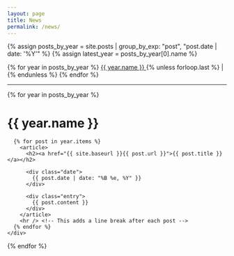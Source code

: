 ```yaml
---
layout: page
title: News
permalink: /news/
---
```


<!-- Group posts by year -->
{% assign posts_by_year = site.posts | group_by_exp: "post", "post.date | date: '%Y'" %}
{% assign latest_year = posts_by_year[0].name %}

<!-- Year navigation links -->
<div id="year-links" style="margin-bottom: 1em;">
  {% for year in posts_by_year %}
    <a href="javascript:void(0);" onclick="showYear('{{ year.name }}')" id="link-{{ year.name }}">
      {{ year.name }}
    </a>{% unless forloop.last %} | {% endunless %}
  {% endfor %}
</div>

<hr/>

<!-- Posts grouped by year -->
<div class="posts">
  {% for year in posts_by_year %}
    <div class="year-group" id="year-{{ year.name }}" style="{% if year.name != latest_year %}display:none;{% endif %}">
      <h1>{{ year.name }}</h1>

      {% for post in year.items %}
        <article>
          <h2><a href="{{ site.baseurl }}{{ post.url }}">{{ post.title }}</a></h2>

          <div class="date">
            {{ post.date | date: "%B %e, %Y" }}
          </div>

          <div class="entry">
            {{ post.content }}
          </div>
        </article>
        <hr /> <!-- This adds a line break after each post -->
      {% endfor %}
    </div>
  {% endfor %}
</div>

<!-- JavaScript to switch visible year -->
<script>
  function showYear(year) {
    const yearGroups = document.querySelectorAll('.year-group');
    yearGroups.forEach(group => group.style.display = 'none');

    const activeGroup = document.getElementById('year-' + year);
    if (activeGroup) activeGroup.style.display = 'block';

    const yearLinks = document.querySelectorAll('#year-links a');
    yearLinks.forEach(link => {
      link.style.fontWeight = (link.id === 'link-' + year) ? 'bold' : 'normal';
    });
  }

  // Highlight the latest year on page load
  document.addEventListener('DOMContentLoaded', function () {
    showYear('{{ latest_year }}');
  });
</script>
